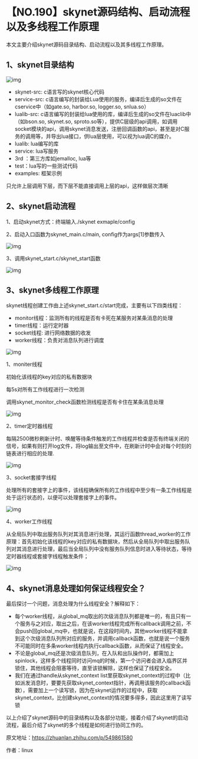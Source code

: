 # 【NO.190】skynet源码结构、启动流程以及多线程工作原理

本文主要介绍skynet源码目录结构、启动流程以及其多线程工作原理。

## **1、skynet目录结构**

![img](https://pic3.zhimg.com/80/v2-c98cba27955e00194aa1180e0f3203a2_720w.webp)

- skynet-src: c语言写的skynet核心代码
- service-src: c语言编写的封装给Lua使用的服务，编译后生成的so文件在cservice中（如gate.so, harbor.so, logger.so, snlua.so）
- lualib-src: c语言编写的封装给lua使用的库，编译后生成的so文件在luaclib中（如bson.so, skynet.so, sproto.so等），提供C层级的api调用，如调用socket模块的api，调用skynet消息发送，注册回调函数的api，甚至是对C服务的调用等，并导出lua接口，供lua层使用，可以视为lua调C的媒介。
- lualib: lua编写的库
- service: lua写服务
- 3rd ：第三方库如jemalloc, lua等
- test：lua写的一些测试代码
- examples: 框架示例

只允许上层调用下层，而下层不能直接调用上层的api，这样做层次清晰

## **2、skynet启动流程**

1、启动skynet方式：终端输入./skynet exmaple/config

2、启动入口函数为skynet_main.c/main, config作为args[1]参数传入

![img](https://pic1.zhimg.com/80/v2-cdfe3c7bce21de12ff6a0f5ee66c590c_720w.webp)

3、调用skynet_start.c/skynet_start函数

![img](https://pic2.zhimg.com/80/v2-39086a348147da96f15da2854c47aa4d_720w.webp)



## 3、**skynet多线程工作原理**

skynet线程创建工作由上述skynet_start.c/start完成，主要有以下四类线程：

- monitor线程：监测所有的线程是否有卡死在某服务对某条消息的处理
- timer线程：运行定时器
- socket线程: 进行网络数据的收发
- worker线程：负责对消息队列进行调度

![img](https://pic2.zhimg.com/80/v2-4a892948c76cf96d19b977f6ab611ed1_720w.webp)

1、moniter线程

初始化该线程的key对应的私有数据块

每5s对所有工作线程进行一次检测

调用skynet_monitor_check函数检测线程是否有卡住在某条消息处理

![img](https://pic3.zhimg.com/80/v2-ed056e859d5ce9b9b2ef9c56190dd3c6_720w.webp)

2、timer定时器线程

每隔2500微秒刷新计时、唤醒等待条件触发的工作线程并检查是否有终端关闭的信号，如果有则打开log文件，将log输出至文件中，在刷新计时中会对每个时刻的链表进行相应的处理.

![img](https://pic4.zhimg.com/80/v2-45d146ebe0655b1339ffd74d5bfcb66f_720w.webp)

3、socket套接字线程

处理所有的套接字上的事件，该线程确保所有的工作线程中至少有一条工作线程是处于运行状态的，以便可以处理套接字上的事件。

![img](https://pic4.zhimg.com/80/v2-82aad05d895f4f104a53928c88204c27_720w.webp)

4、worker工作线程

从全局队列中取出服务队列对其消息进行处理，其运行函数thread_worker的工作原理：首先初始化该线程的key对应的私有数据块，然后从全局队列中取出服务队列对其消息进行处理，最后当全局队列中没有服务队列信息时进入等待状态，等待定时器线程或套接字线程触发条件；

![img](https://pic2.zhimg.com/80/v2-55008c229c2c83cf16b32d5c4d55c2dd_720w.webp)

## **4、skynet消息处理如何保证线程安全？**

最后探讨一个问题，消息处理为什么线程安全？解释如下：

- 每个worker线程，从global_mq取出的次级消息队列都是唯一的，有且只有一个服务与之对应，取出之后，在该worker线程完成所有callback调用之前，不会push回global_mq中，也就是说，在这段时间内，其他worker线程不能拿到这个次级消息队列所对应的服务，并调用callback函数，也就是说一个服务不可能同时在多条worker线程内执行callback函数，从而保证了线程安全。
- 不论是global_mq还是次级消息队列，在入队和出队操作时，都需加上spinlock，这样多个线程同时访问mq的时候，第一个访问者会进入临界区并锁住，其他线程会阻塞等待，直至该锁解除，这样也保证了线程安全。
- 我们在通过handle从skynet_context list里获取skynet_context的过程中（比如派发消息时，要要先获取skynet_context指针，再调用该服务的callback函数），需要加上一个读写锁，因为在skynet运作的过程中，获取skynet_context，比创建skynet_context的情况要多得多，因此这里用了读写锁

以上介绍了skynet源码中的目录结构以及各部分功能，接着介绍了skynet的启动流程，最后介绍了skynet的多个线程是如何进行协同工作的。

原文地址：https://zhuanlan.zhihu.com/p/549861580

作者：linux
